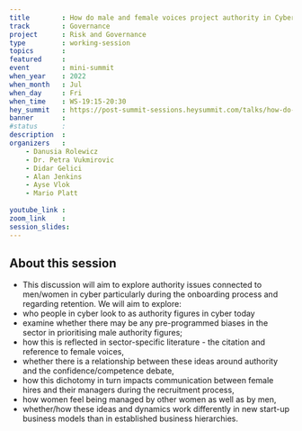 ```yaml
---
title        : How do male and female voices project authority in Cyber 
track        : Governance
project      : Risk and Governance
type         : working-session
topics       : 
featured     :
event        : mini-summit
when_year    : 2022
when_month   : Jul
when_day     : Fri
when_time    : WS-19:15-20:30
hey_summit   : https://post-summit-sessions.heysummit.com/talks/how-do-male-and-female-voices-project-authority-in-cyber/
banner       : 
#status      : 
description  :
organizers   :
    - Danusia Rolewicz
    - Dr. Petra Vukmirovic
    - Didar Gelici
    - Alan Jenkins
    - Ayse Vlok
    - Mario Platt
       
youtube_link : 
zoom_link    : 
session_slides:
---
```




## About this session

- This discussion will aim to explore authority issues connected to men/women in cyber particularly during the onboarding process and regarding retention. We will aim to explore:
- who people in cyber look to as authority figures in cyber today
- examine whether there may be any pre-programmed biases in the sector in prioritising male authority figures;
- how this is reflected in sector-specific literature - the citation and reference to female voices,
- whether there is a relationship between these ideas around authority and the confidence/competence debate,
- how this dichotomy in turn impacts communication between female hires and their managers during the recruitment process,
- how women feel being managed by other women as well as by men, 
- whether/how these ideas and dynamics work differently in new start-up business models than in established business hierarchies. 
